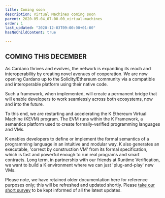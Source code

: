 ```yaml
---
title: Coming soon
description: Virtual Machines coming soon
parent: 2020-05-04_07-00-00_virtual-machines
order: 1
last_updated: "2020-12-03T09:00:00+01:00"
hasNoChildContent: true

---
```

## COMING THIS DECEMBER

As Cardano thrives and evolves, the network is expanding its reach and interoperability by creating novel avenues of cooperation. We are now opening Cardano up to the Solidity/Ethereum community via a compatible and interoperable platform using their native code. 

Such a framework, when implemented, will create a permanent bridge that will enable developers to work seamlessly across both ecosystems, now and into the future.

To this end, we are restarting and accelerating the K Ethereum Virtual Machine (KEVM) program. The EVM runs within the K Framework, a semantics platform used to create formally-verified programming languages and VMs.

K enables developers to define or implement the formal semantics of a programming language in an intuitive and modular way. K also generates an executable, 'correct by construction VM' from its formal specification, which is fast and powerful enough to run real programs and smart contracts. Long term, in partnership with our friends at Runtime Verification, we want to build a K environment where we can just 'plug-and-play' new VMs.

Please note, we have retained older documentation here for reference purposes only; this will be refreshed and updated shortly. Please [take our short survey](https://input-output.typeform.com/c/OJsf0XcD) to be kept informed of all the latest updates.
